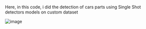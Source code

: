 Here, in this code, i did the detection of cars parts using Single Shot detectors models on custom dataset

![image](https://github.com/UmairDL/Car_parts_detection_using_SSD_Model/assets/107046975/e5821f31-2033-43e6-880d-bf164071f6c8)
